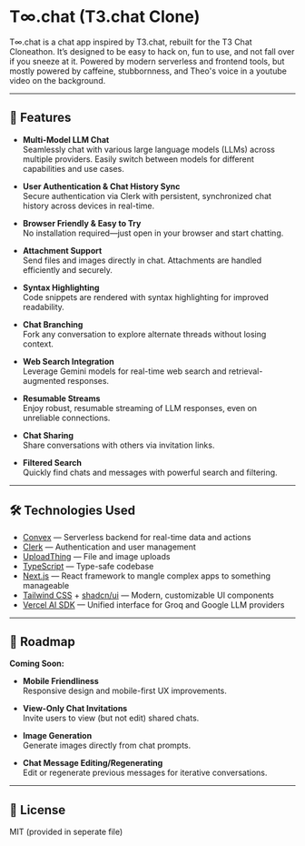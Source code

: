 # T∞.chat (T3.chat Clone)

T∞.chat is a chat app inspired by T3.chat, rebuilt for the T3 Chat Cloneathon. It’s designed to be easy to hack on, fun to use, and not fall over if you sneeze at it. Powered by modern serverless and frontend tools, but mostly powered by caffeine, stubbornness, and Theo's voice in a youtube video on the background.

---

## 🚀 Features

- **Multi-Model LLM Chat**  
  Seamlessly chat with various large language models (LLMs) across multiple providers. Easily switch between models for different capabilities and use cases.

- **User Authentication & Chat History Sync**  
  Secure authentication via Clerk with persistent, synchronized chat history across devices in real-time.

- **Browser Friendly & Easy to Try**  
  No installation required—just open in your browser and start chatting.

- **Attachment Support**  
  Send files and images directly in chat. Attachments are handled efficiently and securely.

- **Syntax Highlighting**  
  Code snippets are rendered with syntax highlighting for improved readability.

- **Chat Branching**  
  Fork any conversation to explore alternate threads without losing context.

- **Web Search Integration**  
  Leverage Gemini models for real-time web search and retrieval-augmented responses.

- **Resumable Streams**  
  Enjoy robust, resumable streaming of LLM responses, even on unreliable connections.

- **Chat Sharing**  
  Share conversations with others via invitation links.

- **Filtered Search**  
  Quickly find chats and messages with powerful search and filtering.

---

## 🛠️ Technologies Used

- [Convex](https://convex.dev/) — Serverless backend for real-time data and actions
- [Clerk](https://clerk.dev/) — Authentication and user management
- [UploadThing](https://uploadthing.com/) — File and image uploads
- [TypeScript](https://www.typescriptlang.org/) — Type-safe codebase
- [Next.js](https://nextjs.org/) — React framework to mangle complex apps to something manageable
- [Tailwind CSS](https://tailwindcss.com/) + [shadcn/ui](https://ui.shadcn.com/) — Modern, customizable UI components
- [Vercel AI SDK](https://sdk.vercel.ai/) — Unified interface for Groq and Google LLM providers

---

## 🧭 Roadmap

**Coming Soon:**

- **Mobile Friendliness**  
  Responsive design and mobile-first UX improvements.

- **View-Only Chat Invitations**  
  Invite users to view (but not edit) shared chats.

- **Image Generation**  
  Generate images directly from chat prompts.

- **Chat Message Editing/Regenerating**  
  Edit or regenerate previous messages for iterative conversations.


---

## 📄 License

MIT (provided in seperate file)